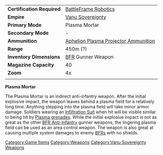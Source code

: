 |                            |                                                                                 |
| -------------------------- | ------------------------------------------------------------------------------- |
| **Certification Required** | [BattleFrame Robotics](../vehicles/BattleFrame_Robotics.md)                                 |
| **Empire**                 | [Vanu Sovereignty](../etc/Vanu_Sovereignty.md)                                         |
| **Primary Mode**           | Plasma Mortar                                                                   |
| **Secondary Mode**         | \-                                                                              |
| **Ammunition**             | [Aphelion Plasma Projector Ammunition](../ammunition/Aphelion_Plasma_Projector_Ammunition.md) |
| **Range**                  | 450m (?)                                                                        |
| **Inventory Dimensions**   | [BFR](../vehicles/BattleFrame_Robotics.md) Gunner Weapon                                    |
| **Magazine Capacity**      | 40                                                                              |
| **Zoom**                   | 4x                                                                              |
|                            |                                                                                 |

**Plasma Mortar**

The Plasma Mortar is an indirect anti-infantry weapon. After the initial
explosive impact, the weapon leaves behind a plasma field for a
relatively long time. Anything stepping into the plasma field will take
minor armor damage. Soldiers wearing an [Infiltration
Suit](../items/Infiltration_Suit.md) when hit will be visible similar to
being hit by [Plasma grenades](weapons/Plasma_grenade.md). While the
initial explosive impact is not as great as the other [BFR
Anti-Infantry](../certifications/BFR_Anti-Infantry.md) gunner weapons, the
lingering plasma field can be used as an area control weapon. The weapon
is also great at causing multiple system damages to enemy
[BFRs](../vehicles/BattleFrame_Robotics.md) with no shields.

[Category:Game Items](Category:Game_Items.md)
[Category:Weapons](Category:Weapons.md) [Category:Vanu
Sovereignty Weapons](Category:Vanu_Sovereignty_Weapons.md)
